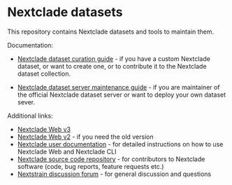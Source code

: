 # Nextclade datasets

This repository contains Nextclade datasets and tools to maintain them.

Documentation:

- [Nextclade dataset curation guide](https://github.com/nextstrain/nextclade_data/blob/master/docs/dataset-curation-guide.md) - if you have a custom Nextclade dataset, or want to create one, or to contribute it to the Nextclade dataset collection.

- [Nextclade dataset server maintenance guide](https://github.com/nextstrain/nextclade_data/blob/master/docs/dataset-server-maintenance.md) - if you are maintainer of the official Nextclade dataset server or want to deploy your own dataset sever.

Additional links:

- [Nextclade Web v3](https://clades.nextstrain.org)
- [Nextclade Web v2](https://v2.clades.nextstrain.org) - if you need the old version
- [Nextclade user documentation](https://docs.nextstrain.org/projects/nextclade/en/stable/index.html) - for detailed instructions on how to use Nextclade Web and Nextclade CLI
- [Nextclade source code repository](https://github.com/nextstrain/nextclade) - for contributors to Nextclade software (code, bug reports, feature requests etc.)
- [Nextstrain discussion forum](https://discussion.nextstrain.org) - for general discussion and questions
